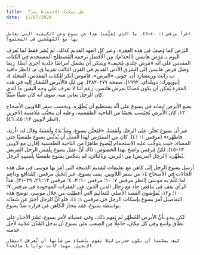 ```yaml
---
title:  هل يمكنك الاحتفاظ بِسِرّ؟
date:  11/07/2024
---
```


`اقرأ مرقس ١: ٤٠–٤٥. ما الذي يُعلِّمنا هذا عن يسوع وعن الكيفية التي تعامل بها مع المُهَمَّشين في المجتمع؟`

البَرَص كما وُصِفَ في هذه الفقرة، وعبر كل العهد القديم كذلك، لم يُشِر فقط لما يُعرف اليوم بـ مَرَض هانسن (الجذام). مِن الأفضل ترجمة المُصطلح المستخدم في الكتاب المقدس على أنه «مَرض جِلدي مُخيف» ويمكن أن يشمل أمراضًا جلدية أخرى أيضًا. ربما وَصَل مَرض هانسن إلى الشرق الأدنى القديم في القرن الثالث تقريبا ق. م. (انظر دافيد ب رايت وريتشارد أن. جونز، «البرص»، قاموس آنكر للكتاب المقدس، المجلد ٤، [نيويورك: دوبلداي، ١٩٩٢]، صفحة ٢٧٧-٢٨٢). مِن ثَمَّ، فالأبرص المُشار إليه في هذه الفقرة يُمكِن أن يكون مُصابًا بمرض هانسن، رغم أننا لا نعرف على وجه اليقين ما الذي كان الرجل يعاني منه، سوى أنه كان شيئًا سَيِّئًا.

يضع الأبرص إيمانه في يسوع على أنَّه يستطيع أن يُطَهِّره. وبحسب سفر اللاويين الأصحاح ١٣، كان الأبرص يُحتَسب نجسًا من الناحية الطقسية، وعليه أن يتجنَّب ملامسة الآخرين (انظر لاويين ١٣: ٤٥، ٤٦).

غير أن يسوع تَحنَّن على الرجل ولَمَسَهُ. «فَتَحنَّن يسوع، ومَدَّ يَدَهُ ولَمَسَهُ وقال له: ‹اُريد، فاطهُر›» (مرقس ١: ٤١). كان من المفتَرَض لهذا العمل أن يُدنِّس يسوع طقسيًا حتى المساء، حيث يتوجَّب عليه الاستحمام لِيُصبِحَ طاهِرًا من الناحية الطقسية (قارن مع لاويين ١٣-١٥). لكنَّ مُرقس واضح بهذا الخصوص، ذاك أنَّ عمل يسوع بِلَمس الرجل المريض يُطَهِّره (الرجل المريض) مِن البرص. وبالتالي، لم يتنجَّس يسوع طقسيًا بِلَمسِهِ الرجل.

أرسل يسوع الرجل إلى كاهن مع تعليمات لتقديم الذبيحة التي أمَرَ بها موسى في مثل هذه الحالات في الأصحاح ١٤ من سفر اللاويين. يقف يسوع، عبر إنجيل مرقس، كمُدافع وداعِمٍ لما عَلَّمَ به موسى (انظر مرقس ٧: ١٠؛ مرقس ١٠: ٣، ٤؛ مرقس ١٢: ٢٦، ٢٩–٣١). هذا الرأي يقف في تناقض حاد مع رجال الدين الذين، في الفقرات الموجودة في مرقس ٧؛ ١٠؛ و١٢، يُقوِّضون القصد الأصلي للتعاليم التي اُعطِيَت من خلال موسى. توضح هذه التفاصيل أمرَ يسوع بإسكات الرجل في مرقس ١: ٤٤. فلو أنَّ الرجل أخبَرَ عن شفائه بواسطة يسوع، فقد ينحاز الكاهن في قراره ضدَّ يسوع.

لكن يبدو بأنَّ الأبرص المُطَهَّر لم يَفهم ذلك، وفي عصيانه لأمر يسوع، نَشَرَ الأخبار على نطاق واسع وفي كل مكان، جاعِلًا مِن الصعب على يسوع أن يدخل المُدُن علانية لأجل خدمته.

`كيف يمكننا أن نكون حذرين لئلا نقوم بأشياءٍ من شأنها أن تُعرقل انتشار الإنجيل، مهما كانت نوايانا صالحة؟`